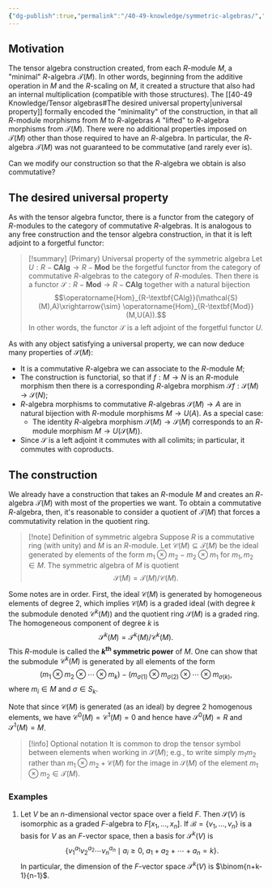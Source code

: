 ```yaml
---
{"dg-publish":true,"permalink":"/40-49-knowledge/symmetric-algebras/","tags":["algebra_theory"],"updated":"2024-07-21T19:37:32-07:00"}
---
```


## Motivation

The tensor algebra construction created, from each $R$-module $M$, a "minimal" $R$-algebra $\mathcal{T}(M)$. In other words, beginning from the additive operation in $M$ and the $R$-scaling on $M$, it created a structure that also had an internal multiplication (compatible with those structures). The [[40-49 Knowledge/Tensor algebras#The desired universal property\|universal property]] formally encoded the "minimality" of the construction, in that all $R$-module morphisms from $M$ to $R$-algebras $A$ "lifted" to $R$-algebra morphisms from $\mathcal{T}(M).$ There were no additional properties imposed on $\mathcal{T}(M)$ other than those required to have an $R$-algebra. In particular, the $R$-algebra $\mathcal{T}(M)$ was not guaranteed to be commutative (and rarely ever is).

Can we modify our construction so that the $R$-algebra we obtain is also commutative?

## The desired universal property

As with the tensor algebra functor, there is a functor from the category of $R$-modules to the category of commutative $R$-algebras. It is analogous to any free construction and the tensor algebra construction, in that it is left adjoint to a forgetful functor:

>[!summary] (Primary) Universal property of the symmetric algebra
>Let $U:R-\textbf{CAlg}\to R-\textbf{Mod}$ be the forgetful functor from the category of commutative $R$-algebras to the category of $R$-modules. Then there is a functor $\mathcal{S}:R-\textbf{Mod}\to R-\textbf{CAlg}$ together with a natural bijection
>$$\operatorname{Hom}_{R-\textbf{CAlg}}(\mathcal{S}(M),A)\xrightarrow{\sim} \operatorname{Hom}_{R-\textbf{Mod}}(M,U(A)).$$
>In other words, the functor $\mathcal{S}$ is a left adjoint of the forgetful functor $U$.

As with any object satisfying a universal property, we can now deduce many properties of $\mathcal{S}(M)$:
- It is a commutative $R$-algebra we can associate to the $R$-module $M$;
- The construction is functorial, so that if $f:M\to N$ is an $R$-module morphism then there is a corresponding $R$-algebra morphism $\mathcal{S}f:\mathcal{S}(M)\to \mathcal{S}(N)$;
- $R$-algebra morphisms to commutative $R$-algebras $\mathcal{S}(M)\to A$ are in natural bijection with $R$-module morphisms $M\to U(A)$. As a special case:
	- The identity $R$-algebra morphism $\mathcal{S}(M)\to \mathcal{S}(M)$ corresponds to an $R$-module morphism $M\to U(\mathcal{S}(M))$.
- Since $\mathcal{S}$ is a left adjoint it commutes with all colimits; in particular, it commutes with coproducts.
## The construction

We already have a construction that takes an $R$-module $M$ and creates an $R$-algebra $\mathcal{T}(M)$ with most of the properties we want. To obtain a commutative $R$-algebra, then, it's reasonable to consider a quotient of $\mathcal{T}(M)$ that forces a commutativity relation in the quotient ring.

>[!note] Definition of symmetric algebra
>Suppose $R$ is a commutative ring (with unity) and $M$ is an $R$-module. Let $\mathcal{C}(M)\subseteq \mathcal{T}(M)$ be the ideal generated by elements of the form $m_1\otimes m_2-m_2\otimes m_1$ for $m_1, m_2\in M$. The symmetric algebra of $M$ is quotient
>$$\mathcal{S}(M)=\mathcal{T}(M)/\mathcal{C}(M).$$

Some notes are in order. First, the ideal $\mathcal{C}(M)$ is generated by homogeneous elements of degree 2, which implies $\mathcal{C}(M)$ is a graded ideal (with degree $k$ the submodule denoted $\mathcal{C}^k(M)$) and the quotient ring $\mathcal{S}(M)$ is a graded ring. The homogeneous component of degree $k$ is
$$\mathcal{S}^k(M)=\mathcal{T}^k(M)/\mathcal{C}^k(M).$$
This $R$-module is called the **$k^{\text{th}}$ symmetric power** of $M$. One can show that the submodule $\mathcal{C}^k(M)$ is generated by all elements of the form
$$(m_1\otimes m_2\otimes \cdots \otimes m_k)-(m_{\sigma(1)}\otimes m_{\sigma(2)}\otimes \cdots \otimes m_{\sigma(k)},$$
where $m_i\in M$ and $\sigma\in S_k$.

Note that since $\mathcal{C}(M)$ is generated (as an ideal) by degree 2 homogenous elements, we have $\mathcal{C}^0(M)=\mathcal{C}^1 (M) = 0$ and hence have $\mathcal{S}^0(M)=R$ and $\mathcal{S}^1(M)=M$.

>[!info] Optional notation
>It is common to drop the tensor symbol between elements when working in $\mathcal{S}(M)$; e.g., to write simply $m_1m_2$ rather than $m_1\otimes m_2+\mathcal{C}(M)$ for the image in $\mathcal{S}(M)$ of the element $m_1\otimes m_2\in \mathcal{T}(M)$.
### Examples

1. Let $V$ be an $n$-dimensional vector space over a field $F$. Then $\mathcal{S}(V)$ is isomorphic as a graded $F$-algebra to $F[x_1,\ldots, x_n]$. If $\mathcal{B}=\{v_1,\ldots, v_n\}$ is a basis for $V$ as an $F$-vector space, then a basis for $\mathcal{S}^k(V)$ is
   $$\{v_1^{a_1} v_2^{a_2}\cdots v_n^{a_n}\mid a_i\geq 0,\; a_1+a_2+\cdots+a_n=k\}.$$
   In particular, the dimension of the $F$-vector space $\mathcal{S}^k(V)$ is $\binom{n+k-1}{n-1}$.